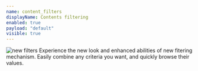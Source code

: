 ```yaml
---
name: content_filters
displayName: Contents filtering
enabled: true
payload: "default"
visible: true
---
```


![new filters](./images/content-filters.png)
Experience the new look and enhanced abilities of new fitering mechanism.
Easily combine any criteria you want, and quickly browse their values.